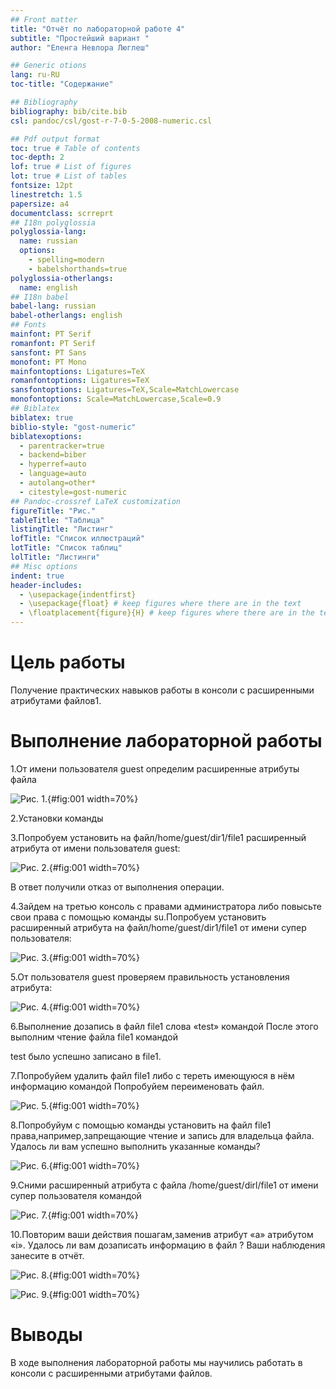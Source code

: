 ```yaml
---
## Front matter
title: "Отчёт по лабораторной работе 4"
subtitle: "Простейший вариант "
author: "Еленга Невлора Люглеш"

## Generic otions
lang: ru-RU
toc-title: "Содержание"

## Bibliography
bibliography: bib/cite.bib
csl: pandoc/csl/gost-r-7-0-5-2008-numeric.csl

## Pdf output format
toc: true # Table of contents
toc-depth: 2
lof: true # List of figures
lot: true # List of tables
fontsize: 12pt
linestretch: 1.5
papersize: a4
documentclass: scrreprt
## I18n polyglossia
polyglossia-lang:
  name: russian
  options:
	- spelling=modern
	- babelshorthands=true
polyglossia-otherlangs:
  name: english
## I18n babel
babel-lang: russian
babel-otherlangs: english
## Fonts
mainfont: PT Serif
romanfont: PT Serif
sansfont: PT Sans
monofont: PT Mono
mainfontoptions: Ligatures=TeX
romanfontoptions: Ligatures=TeX
sansfontoptions: Ligatures=TeX,Scale=MatchLowercase
monofontoptions: Scale=MatchLowercase,Scale=0.9
## Biblatex
biblatex: true
biblio-style: "gost-numeric"
biblatexoptions:
  - parentracker=true
  - backend=biber
  - hyperref=auto
  - language=auto
  - autolang=other*
  - citestyle=gost-numeric
## Pandoc-crossref LaTeX customization
figureTitle: "Рис."
tableTitle: "Таблица"
listingTitle: "Листинг"
lofTitle: "Список иллюстраций"
lotTitle: "Список таблиц"
lolTitle: "Листинги"
## Misc options
indent: true
header-includes:
  - \usepackage{indentfirst}
  - \usepackage{float} # keep figures where there are in the text
  - \floatplacement{figure}{H} # keep figures where there are in the text
---
```


# Цель работы

 Получение практических навыков работы в консоли с расширенными атрибутами файлов1.

# Выполнение лабораторной работы

 1.От имени пользователя guest определим расширенные атрибуты файла

 ![Рис. 1.](image/infoseclab4-1.png){#fig:001 width=70%}

 2.Установки команды

3.Попробуем установить на файл/home/guest/dir1/file1 расширенный атрибутa от имени пользователя guest:

![Рис. 2.](image/infoseclab4-2-5.png){#fig:001 width=70%}

В ответ получили отказ от выполнения операции.

4.Зайдем на третью консоль с правами администратора либо повысьте свои права с помощью команды su.Попробуем установить расширенный атрибутa на файл/home/guest/dir1/file1 от имени супер пользователя:

![Рис. 3.](image/infoseclab4-4.png){#fig:001 width=70%}


5.От пользователя guest проверяем правильность установления атрибута:

![Рис. 4.](image/infoseclab4-5.png){#fig:001 width=70%}

6.Выполнение дозапись в файл file1 слова «test» командой
 После этого выполним чтение файла file1 командой

 test было успешно записано в file1.

7.Попробуйем удалить файл file1 либо с тереть имеющуюся в нём информацию командой
Попробуйем переименовать файл. 

![Рис. 5.](image/infoseclab4-6-7.png){#fig:001 width=70%}

8.Попробуйум с помощью команды
установить на файл file1 права,например,запрещающие чтение и запись для владельца файла.
Удалось ли вам успешно выполнить указанные команды?

![Рис. 6. ](image/infoseclab4-8.png){#fig:001 width=70%}


9.Сними расширенный атрибутa с файла /home/guest/dirl/file1 от имени супер пользователя командой

![Рис. 7. ](image/infoseclab4-9.png){#fig:001 width=70%}

10.Повторим ваши действия пошагам,заменив атрибут «a» атрибутом «i». Удалось ли вам дозаписать информацию в файл ? Ваши наблюдения занесите в отчёт.

![Рис. 8. ](image/infoseclab4-10.png){#fig:001 width=70%}

![Рис. 9.](image/infoseclab4-10-1.png){#fig:001 width=70%}


# Выводы

  В ходе выполнения лабораторной работы мы научились работать в консоли с расширенными атрибутами файлов.

